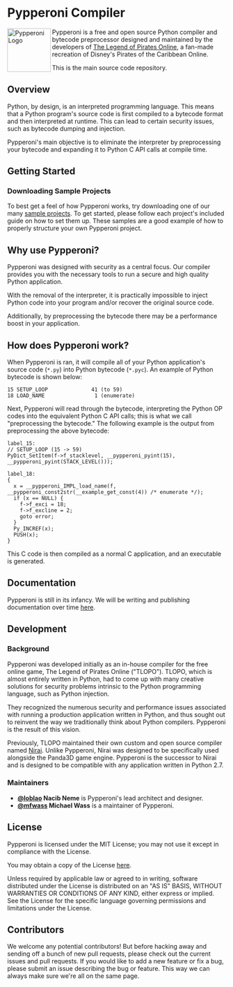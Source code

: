 # Pypperoni Compiler

<img align="left" width="100" height="100" src="https://i.imgur.com/zSG7wSw.png" alt="Pypperoni Logo">

Pypperoni is a free and open source Python compiler and bytecode preprocessor designed and maintained by the developers of [The Legend of Pirates Online](https://tlopo.com/), a fan-made recreation of Disney's Pirates of the Caribbean Online.

This is the main source code repository.

## Overview

Python, by design, is an interpreted programming language. This means that a Python program's source code is first compiled to a bytecode format and then interpreted at runtime. This can lead to certain security issues, such as bytecode dumping and injection.

Pypperoni's main objective is to eliminate the interpreter by preprocessing your bytecode and expanding it to Python C API calls at compile time.


## Getting Started
### Downloading Sample Projects
To best get a feel of how Pypperoni works, try downloading one of our many [sample projects](http://github.com/pypperoni/samples). To get started, please follow each project's included guide on how to set them up. These samples are a good example of how to properly structure your own Pypperoni project.


## Why use Pypperoni?
Pypperoni was designed with security as a central focus. Our compiler provides you with the necessary tools to run a secure and high quality Python application.

With the removal of the interpreter, it is practically impossible to inject Python code into your program and/or recover the original source code.

Additionally, by preprocessing the bytecode there may be a performance boost in your application.

## How does Pypperoni work?
When Pypperoni is ran, it will compile all of your Python application's source code (`*.py`) into Python bytecode (`*.pyc`). An example of Python bytecode is shown below:

```
15 SETUP_LOOP              41 (to 59)
18 LOAD_NAME                1 (enumerate)
```

Next, Pypperoni will read through the bytecode, interpreting the Python OP codes into the equivalent Python C API calls; this is what we call "preprocessing the bytecode." The following example is the output from preprocessing the above bytecode:

```
label_15:
// SETUP_LOOP (15 -> 59)
PyDict_SetItem(f->f_stacklevel, __pypperoni_pyint(15), __pypperoni_pyint(STACK_LEVEL()));

label_18:
{
  x = __pypperoni_IMPL_load_name(f, __pypperoni_const2str(__example_get_const(4)) /* enumerate */);
  if (x == NULL) {
    f->f_exci = 18;
    f->f_excline = 2;
    goto error;
  }
  Py_INCREF(x);
  PUSH(x);
}
```

This C code is then compiled as a normal C application, and an executable is generated.

## Documentation
Pypperoni is still in its infancy. We will be writing and publishing documentation over time [here](http://pypperoni.github.io/).

## Development
### Background
Pypperoni was developed initially as an in-house compiler for the free online game, The Legend of Pirates Online ("TLOPO"). TLOPO, which is almost entirely written in Python, had to come up with many creative solutions for security problems intrinsic to the Python programming language, such as Python injection.

They recognized the numerous security and performance issues associated with running a production application written in Python, and thus sought out to reinvent the way we traditionally think about Python compilers. Pypperoni is the result of this vision.

Previously, TLOPO maintained their own custom and open source compiler named [Nirai](https://github.com/nirai-compiler). Unlike Pypperoni, Nirai was designed to be specifically used alongside the Panda3D game engine. Pypperoni is the successor to Nirai and is designed to be compatible with any application written in Python 2.7.


### Maintainers
- **[@loblao](https://github.com/loblao) Nacib Neme** is Pypperoni's lead architect and designer.
- **[@mfwass](https://github.com/mfwass) Michael Wass** is a maintainer of Pypperoni.


## License
Pypperoni is licensed under the MIT License; you may not use it except in compliance with the License.

You may obtain a copy of the License [here](LICENSE.txt).

Unless required by applicable law or agreed to in writing, software distributed under the License is distributed on an "AS IS" BASIS, WITHOUT WARRANTIES OR CONDITIONS OF ANY KIND, either express or implied. See the License for the specific language governing permissions and limitations under the License.


## Contributors
We welcome any potential contributors! But before hacking away and sending off a bunch of new pull requests, please check out the current issues and pull requests. If you would like to add a new feature or fix a bug, please submit an issue describing the bug or feature. This way we can always make sure we're all on the same page.
